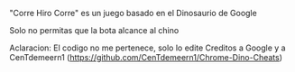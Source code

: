 "Corre Hiro Corre" es un juego basado en el Dinosaurio de Google

Solo no permitas que la bota alcance al chino

Aclaracion: El codigo no me pertenece, solo lo edite
Creditos a Google y a CenTdemeern1 (https://github.com/CenTdemeern1/Chrome-Dino-Cheats)
